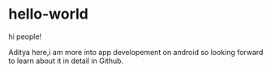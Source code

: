 # hello-world

hi people!

Aditya here,i am more into app developement on android so looking forward to learn about it in detail in Github.
